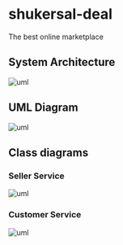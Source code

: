 # shukersal-deal
The best online marketplace

## System Architecture
![uml](https://github.com/Taltalonix/shukersal-deal/blob/main/docs/Diagrams/SystemArchitecture.png)

## UML Diagram
![uml](https://github.com/Taltalonix/shukersal-deal/blob/main/docs/Diagrams/UML.png)

## Class diagrams

### Seller Service
![uml](https://github.com/Taltalonix/shukersal-deal/blob/main/docs/Diagrams/SellerService_ClassDiagram.png)

### Customer Service
![uml](https://github.com/Taltalonix/shukersal-deal/blob/main/docs/Diagrams/CustomerService_ClassDiagram.png)

